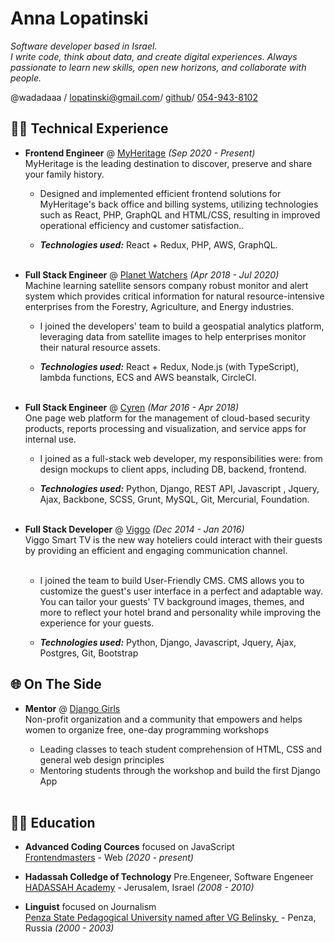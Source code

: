# Anna Lopatinski

_Software developer based in Israel. <br>
I write code, think about data, and create digital experiences.
Always passionate to learn new skills, open new horizons, and collaborate with people._ <br>

@wadadaaa / [lopatinski@gmail.com](mailto:lopatinski@gmail.com)/
[github](https://github.com/wadadaaa)/
[054-943-8102](callto:0549438102)

## 👩‍💻 Technical Experience

- **Frontend Engineer** @ [MyHeritage](https://www.myheritage.com/) _(Sep 2020 - Present)_ <br>
    MyHeritage is the leading destination to discover, preserve and share your family history.

  - Designed and implemented efficient frontend solutions for MyHeritage's back office and billing systems, utilizing technologies such as React, PHP, GraphQL and HTML/CSS, resulting in improved operational efficiency and customer satisfaction..

  - **_Technologies used:_** React + Redux, PHP, AWS, GraphQL.
    <br><br>

- **Full Stack Engineer** @ [Planet Watchers](https://www.planetwatchers.com/) _(Apr 2018 - Jul 2020)_ <br>
  Machine learning satellite sensors company robust monitor and alert system which provides critical information for natural resource-intensive enterprises from the Forestry, Agriculture, and Energy industries.

  - I joined the developers' team to build a geospatial analytics platform, leveraging data from satellite images to help enterprises monitor their natural resource assets.

  - **_Technologies used:_** React + Redux, Node.js (with TypeScript), lambda functions, ECS and AWS beanstalk, CircleCI.
    <br><br>

- **Full Stack Engineer** @ [Cyren](https://www.cyren.com/) _(Mar 2016 - Apr 2018)_ <br>
  One page web platform for the management of cloud-based security products, reports processing and visualization, and service apps for internal use.

  - I joined as a full-stack web developer, my responsibilities were: from design mockups to client apps, including DB, backend, frontend.

  - **_Technologies used:_** Python, Django, REST API, Javascript , Jquery, Ajax, Backbone, SCSS, Grunt, MySQL, Git, Mercurial, Foundation.
    <br><br>

- **Full Stack Developer** @ [Viggo](https://www.viggosmarthotel.com/) _(Dec 2014 - Jan 2016)_ <br>
  Viggo Smart TV is the new way hoteliers could interact with their guests by providing an efficient and engaging communication channel. <br><br>

  - I joined the team to build User-Friendly CMS.
    CMS allows you to customize the guest's user interface in a perfect and adaptable way.
    You can tailor your guests' TV background images, themes, and more to reflect your hotel brand and personality while improving the experience for your guests.

  - **_Technologies used:_** Python, Django, Javascript, Jquery, Ajax, Postgres, Git, Bootstrap

## 🌐 On The Side

- **Mentor** @ [Django Girls](https://djangogirls.org/) <br>
  Non-profit organization and a community that empowers and helps women to organize free, one-day programming workshops

  - Leading classes to teach student comprehension of HTML, CSS and general web design principles
  - Mentoring students through the workshop and build the first Django App
    <br><br>

## 👩‍🎓 Education

- **Advanced Coding Cources** focused on JavaScript <br>
  [Frontendmasters](https://frontendmasters.com/) - Web
  _(2020 - present)_ <br>

- **Hadassah Colledge of Technology** Pre.Engeneer, Software Engeneer<br>
  [HADASSAH Academy](https://www.hac.ac.il/) - Jerusalem, Israel _(2008 - 2010)_ <br>

- **Linguist** focused on Journalism<br>
  [Penza State Pedagogical University named after VG Belinsky ](https://ppi.pnzgu.ru/) - Penza, Russia _(2000 - 2003)_
